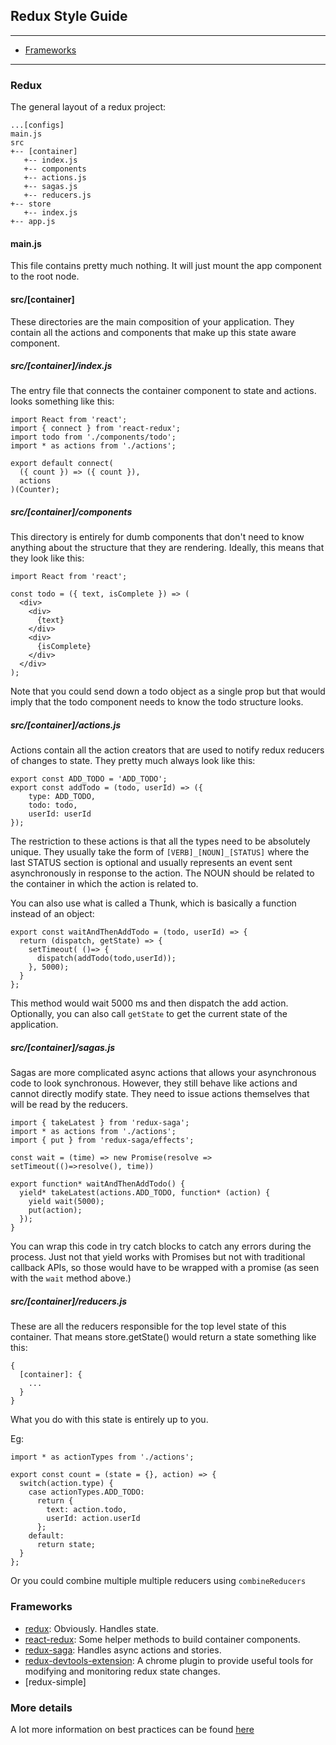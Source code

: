## Redux Style Guide

----

* [Frameworks](#framworks)


----

### Redux

The general layout of a redux project:

```
...[configs]
main.js
src
+-- [container]
   +-- index.js
   +-- components
   +-- actions.js
   +-- sagas.js
   +-- reducers.js
+-- store
   +-- index.js
+-- app.js
```

#### main.js

This file contains pretty much nothing. It will just mount the app component to
the root node.

#### src/[container]

These directories are the main composition of your application. They contain all
the actions and components that make up this state aware component.

##### src/[container]/index.js

The entry file that connects the container component to state and actions. looks
something like this:

```
import React from 'react';
import { connect } from 'react-redux';
import todo from './components/todo';
import * as actions from './actions';

export default connect(
  ({ count }) => ({ count }),
  actions
)(Counter);
```

##### src/[container]/components

This directory is entirely for dumb components that don't need to know anything
about the structure that they are rendering. Ideally, this means that they look
like this:

```
import React from 'react';

const todo = ({ text, isComplete }) => (
  <div>
    <div>
      {text}
    </div>
    <div>
      {isComplete}
    </div>
  </div>
);
```

Note that you could send down a todo object as a single prop but that would imply
that the todo component needs to know the todo structure looks.

##### src/[container]/actions.js

Actions contain all the action creators that are used to notify redux reducers of changes to state. They pretty much always look like this:

```
export const ADD_TODO = 'ADD_TODO';
export const addTodo = (todo, userId) => ({
    type: ADD_TODO,
    todo: todo,
    userId: userId
});
```

The restriction to these actions is that all the types need to be absolutely unique. They usually
take the form of ```[VERB]_[NOUN]_[STATUS]``` where the last STATUS section is optional and
usually represents an event sent asynchronously in response to the action. The NOUN
should be related to the container in which the action is related to.

You can also use what is called a Thunk, which is basically a function instead of
an object:

```
export const waitAndThenAddTodo = (todo, userId) => {
  return (dispatch, getState) => {
    setTimeout( ()=> {
      dispatch(addTodo(todo,userId));
    }, 5000);
  }
};
```

This method would wait 5000 ms and then dispatch the add action. Optionally, you
can also call `getState` to get the current state of the application.


##### src/[container]/sagas.js

Sagas are more complicated async actions that allows your asynchronous code to
look synchronous. However, they still behave like actions and cannot directly modify
state. They need to issue actions themselves that will be read by the reducers.

```
import { takeLatest } from 'redux-saga';
import * as actions from './actions';
import { put } from 'redux-saga/effects';

const wait = (time) => new Promise(resolve => setTimeout(()=>resolve(), time))

export function* waitAndThenAddTodo() {
  yield* takeLatest(actions.ADD_TODO, function* (action) {
    yield wait(5000);
    put(action);
  });
}
```

You can wrap this code in try catch blocks to catch any errors during the process.
Just not that yield works with Promises but not with traditional callback
APIs, so those would have to be wrapped with a promise (as seen with the ```wait```
method above.)

##### src/[container]/reducers.js

These are all the reducers responsible for the top level state of this container.
That means store.getState() would return a state something like this:
```
{
  [container]: {
    ...
  }
}
```

What you do with this state is entirely up to you.

Eg:
```
import * as actionTypes from './actions';

export const count = (state = {}, action) => {
  switch(action.type) {
    case actionTypes.ADD_TODO:
      return {
        text: action.todo,
        userId: action.userId
      };
    default:
      return state;
  }
};
```

Or you could combine multiple multiple reducers using ```combineReducers```



### Frameworks

* [redux](https://github.com/reactjs/redux): Obviously. Handles state.
* [react-redux](https://github.com/reactjs/react-redux): Some helper methods to build container components.
* [redux-saga](https://github.com/yelouafi/redux-saga): Handles async actions and stories.
* [redux-devtools-extension](https://chrome.google.com/webstore/detail/redux-devtools/lmhkpmbekcpmknklioeibfkpmmfibljd?hl=en): A chrome plugin to provide useful tools for modifying and monitoring redux state changes.
* [redux-simple]



### More details

A lot more information on best practices can be found [here](https://medium.com/lexical-labs-engineering/redux-best-practices-64d59775802e#.gkaj1dltp)
